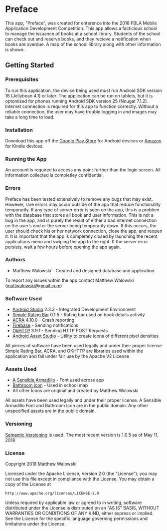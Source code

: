 # Preface

This app, "Preface", was created for enterence into the 2018 FBLA Mobile Application Development Competition. This app allows a facticious school to manage the issuance of books at a school library. Students of the school can check out and reserve books, and they recieve a notification when books are overdue. A map of the school library along with other information is shown.

## Getting Started

### Prerequisites

To run this application, the device being used must run Android SDK version 16 (Jellybean 4.1) or later. The application can be run on tablets, but it is optomized for phones running Android SDK version 25 (Nougat 7.1.2). Internet connection is required for this app to function correctly. Without a reliable connection, the user may have trouble logging in and images may take a long time to load.

### Installation

Download this app off the [Google Play Store](https://play.google.com/store/apps/details?id=com.walowtech.fblaapplication&hl=en) for Android devices or [Amazon](https://www.amazon.com/dp/B0791V9Q1K/ref=sr_1_1?ie=UTF8&qid=1516156414&sr=8-1&keywords=Matthew+Walowski) for Kindle devices.

### Running the App

An account is required to access any point further than the login screen. All information collected is completley confidential.

### Errors

Preface has been tested extensively to remove any bugs that may exist. However, rare errors may occur outside of the app that reduce functionality temporarily.
If any type of server error is seen on the app, this is a problem with the database that stores all book and user information. This is not a bug in the app, and is purely the result of either a bad internet connection on the user’s end or the server being temporarily down. If this occurs, the user should check his or her network connection, close the app, and reopen it.  It is important that the app is completely closed by launching the recent applications menu and swiping the app to the right.
If the server error persists, wait a few hours before opening the app again.


### Authors
* Matthew Walowski - Created and designed database and application.

To report any issues within the app contact Matthew Walowski (mattwalowski@gmail.com)

### Software Used
* [Android Studio](https://developer.android.com/studio/index.html) 2.3.3 - Integrated Development Envrionment
* [Simple Rating Bar](https://github.com/FlyingPumba/SimpleRatingBar) 0.1.5 - Rating bar used on book details activity
* [ACRA](https://github.com/ACRA/acra) 4.10.0 - Crash reporting
* [Firebase](https://firebase.google.com/) - Sending notifications
* [OkHTTP](https://github.com/square/okhttp) 3.9.1 - Sending HTTP POST Requests
* [Android Asset Studio](https://romannurik.github.io/AndroidAssetStudio/) - Utility to create icons of different pixel densities

All pieces of software have been used legally and under their proper license
   Simple Rating Bar, ACRA, and OKHTTP are libraries used within the application
   and fall under fair use by the Apache V2 License

### Assets Used

* [A Sensible Armadillo](http://www.1001fonts.com/a-sensible-armadillo-font.html) - Font used across app
* [Bathroom Icon](https://commons.wikimedia.org/wiki/File:Bathroom-gender-sign.png) - Used in school map
* All other Icons are original and created by Matthew Walowski

All assets have been used legally and under their proper license.
   A Sensible Armadillo Font and Bathroom Icon are in the public domain.
   Any other unspecified assets are in the public domain.


### Versioning

[Semantic Versioning](https://semver.org/) is used. 
The most recent version is 1.0.5 as of May 11, 2018

### License
Copyright 2018 Matthew Walowski

Licensed under the Apache License, Version 2.0 (the "License");
you may not use this file except in compliance with the License.
You may obtain a copy of the License at

    http://www.apache.org/licenses/LICENSE-2.0

Unless required by applicable law or agreed to in writing, software
distributed under the License is distributed on an "AS IS" BASIS,
WITHOUT WARRANTIES OR CONDITIONS OF ANY KIND, either express or implied.
See the License for the specific language governing permissions and
limitations under the License.



